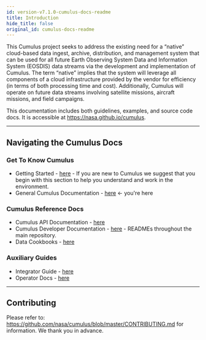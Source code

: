 ```yaml
---
id: version-v7.1.0-cumulus-docs-readme
title: Introduction
hide_title: false
original_id: cumulus-docs-readme
---
```


This Cumulus project seeks to address the existing need for a “native” cloud-based data ingest, archive, distribution, and management system that can be used for all future Earth Observing System Data and Information System (EOSDIS) data streams via the development and implementation of Cumulus. The term “native” implies that the system will leverage all components of a cloud infrastructure provided by the vendor for efficiency (in terms of both processing time and cost). Additionally, Cumulus will operate on future data streams involving satellite missions, aircraft missions, and field campaigns.

This documentation includes both guidelines, examples, and source code docs. It is accessible at <https://nasa.github.io/cumulus>.

---

## Navigating the Cumulus Docs

### Get To Know Cumulus

* Getting Started - [here](getting-started) - If you are new to Cumulus we suggest that you begin with this section to help you understand and work in the environment.
* General Cumulus Documentation - [here](cumulus-docs-readme) <- you're here

### Cumulus Reference Docs

* Cumulus API Documentation - [here](https://nasa.github.io/cumulus-api)
* Cumulus Developer Documentation - [here](https://github.com/nasa/cumulus) - READMEs throughout the main repository.
* Data Cookbooks - [here](data-cookbooks/about-cookbooks)

### Auxiliary Guides

* Integrator Guide - [here](integrator-guide/about-int-guide)
* Operator Docs - [here](operator-docs/about-operator-docs)

---

## Contributing

Please refer to: <https://github.com/nasa/cumulus/blob/master/CONTRIBUTING.md> for information. We thank you in advance.
